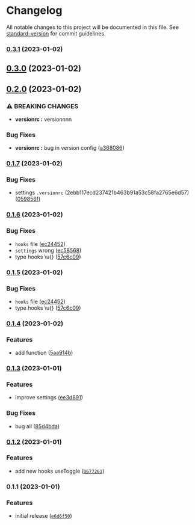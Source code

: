 # Changelog

All notable changes to this project will be documented in this file. See [standard-version](https://github.com/conventional-changelog/standard-version) for commit guidelines.

### [0.3.1](https://github.com/miyucutee/something/compare/v0.3.0...v0.3.1) (2023-01-02)

## [0.3.0](https://github.com/miyucutee/something/compare/v0.2.0...v0.3.0) (2023-01-02)

## [0.2.0](https://github.com/miyucutee/something/compare/v0.1.7...v0.2.0) (2023-01-02)


### ⚠ BREAKING CHANGES

* **versionrc :** versionnnn

### Bug Fixes

* **versionrc :** bug in version config ([a368086](https://github.com/miyucutee/something/commit/a368086baf1f095a2bcd0ca4a567d161c380fe9e))

### [0.1.7](https://github.com/miyucutee/something/compare/v0.1.6...v0.1.7) (2023-01-02)


### Bug Fixes

* settings `.versionrc` (2ebb117ecd237421b463b91a53c58fa2765e6d57) ([059856f](https://github.com/miyucutee/something/commit/059856ff91e0a0f4509baf1097f2a954e8f19a14))

### [0.1.6](https://github.com/miyucutee/something/compare/v0.1.4...v0.1.6) (2023-01-02)


### Bug Fixes

* `hooks` file ([ec24452](https://github.com/miyucutee/something/commit/ec24452ea28dd15e33b126a9ff9d3974fa0ba0e3))
* `settings` wrong ([ec58568](https://github.com/miyucutee/something/commit/ec58568a5443cc7d96040c3a2a3a15fcafc7973a))
* type hooks \u{} ([57c6c09](https://github.com/miyucutee/something/commit/57c6c094bebcd0bafc8fd21e8f67655dc200dfca))

### [0.1.5](https://github.com/miyucutee/something/compare/v0.1.4...v0.1.5) (2023-01-02)


### Bug Fixes

* `hooks` file ([ec24452](https://github.com/miyucutee/something/commit/ec24452ea28dd15e33b126a9ff9d3974fa0ba0e3))
* type hooks \u{} ([57c6c09](https://github.com/miyucutee/something/commit/57c6c094bebcd0bafc8fd21e8f67655dc200dfca))

### [0.1.4](https://github.com/miyucutee/something/compare/v0.1.3...v0.1.4) (2023-01-02)


### Features

* add function ([5aa914b](https://github.com/miyucutee/something/commit/5aa914b792852c42b90081fed86d1f7e6545cfaf))

### [0.1.3](https://github.com/miyucutee/something/compare/v0.1.2...v0.1.3) (2023-01-01)


### Features

* improve settings ([ee3d891](https://github.com/miyucutee/something/commit/ee3d8911a5ecf2785fd8b218d131ef8aeefe001b))


### Bug Fixes

* bug all ([85d4bda](https://github.com/miyucutee/something/commit/85d4bdadd9b7f0e93772cbe2ce840cfe77c95939))

### [0.1.2](https://github.com/miyucutee/something/compare/v0.1.1...v0.1.2) (2023-01-01)


### Features

* add new hooks useToggle ([`0677261`](https://github.com/miyucutee/something/commit/0677261e7e2372f1727c060aee974559502de267))

### 0.1.1 (2023-01-01)


### Features

* initial release ([`e6d6f50`](https://github.com/miyucutee/something/commit/e6d6f5076b11d0b5447ae262b19b5233e8f443d3))

